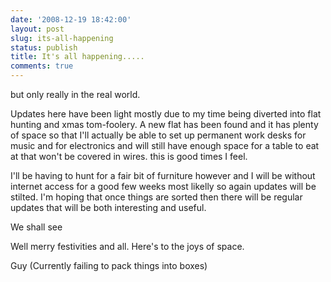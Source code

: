```yaml
---
date: '2008-12-19 18:42:00'
layout: post
slug: its-all-happening
status: publish
title: It's all happening.....
comments: true
---
```


but only really in the real world.

Updates here have been light mostly due to my time being diverted into flat hunting and xmas tom-foolery. A new flat has been found and it has plenty of space so that I'll actually be able to set up permanent work desks for music and for electronics and will still have enough space for a table to eat at that won't be covered in wires. this is good times I feel.

I'll be having to hunt for a fair bit of furniture however and I will be without internet access for a good few weeks most likelly so again updates will be stilted. I'm hoping that once things are sorted then there will be regular updates that will be both interesting and useful.

We shall see

Well merry festivities and all. Here's to the joys of space.

Guy (Currently failing to pack things into boxes)
